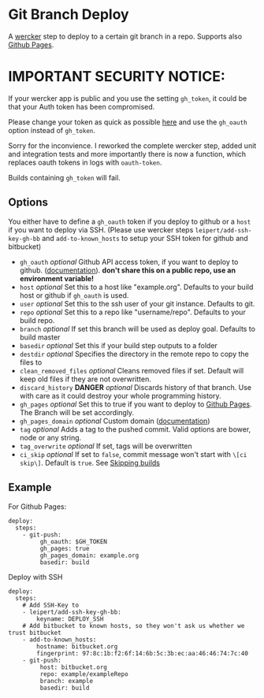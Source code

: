 # Git Branch Deploy

A [wercker](http://wercker.com/) step to deploy to a certain git branch in a repo. Supports also [Github Pages](http://pages.github.com/).

# IMPORTANT SECURITY NOTICE:

If your wercker app is public and you use the setting `gh_token`, it could be that your Auth token has been compromised.

Please change your token as quick as possible [here](https://github.com/settings/applications#personal-access-tokens)
and use the `gh_oauth` option instead of `gh_token`.

Sorry for the inconvience. I reworked the complete wercker step, added unit and integration tests and more importantly there is now a function, which replaces oauth tokens in logs with `oauth-token`.

Builds containing `gh_token` will fail.

## Options

You either have to define a `gh_oauth` token if you deploy to github or a `host` if you want to deploy via SSH.
(Please use wercker steps `leipert/add-ssh-key-gh-bb` and `add-to-known_hosts` to setup your SSH token for github and bitbucket)

- `gh_oauth` *optional* Github API access token, if you want to deploy to github. ([documentation](https://github.com/blog/1509-personal-api-tokens)). **don't share this on a public repo, use an environment variable!**
- `host` *optional* Set this to a host like "example.org". Defaults to your build host or github if `gh_oauth` is used.
- `user` *optional* Set this to the ssh user of your git instance. Defaults to git.
- `repo` *optional* Set this to a repo like "username/repo". Defaults to your build repo.
- `branch` *optional* If set this branch will be used as deploy goal. Defaults to build master
- `basedir` *optional* Set this if your build step outputs to a folder
- `destdir` *optional* Specifies the directory in the remote repo to copy the files to
- `clean_removed_files` *optional* Cleans removed files if set. Default will keep old files if they are not overwritten.
- `discard_history` **DANGER** *optional* Discards history of that branch. Use with care as it could destroy your whole programming history.
- `gh_pages` *optional* Set this to true if you want to deploy to [Github Pages](http://pages.github.com/). The Branch will be set accordingly.
- `gh_pages_domain` *optional* Custom domain ([documentation](https://help.github.com/articles/setting-up-a-custom-domain-with-pages))
- `tag` *optional* Adds a tag to the pushed commit. Valid options are bower, node or any string.
- `tag_overwrite` *optional* If set, tags will be overwritten
- `ci_skip` *optional* If set to `false`, commit message won't start with `\[ci skip\]`. Default is `true`. See [Skipping builds](http://blog.wercker.com/2014/05/01/Skipping-builds-on-wercker.html)

## Example

For Github Pages:
```
deploy:
  steps:
    - git-push:
         gh_oauth: $GH_TOKEN
         gh_pages: true
         gh_pages_domain: example.org
         basedir: build
```
Deploy with SSH
```
deploy:
  steps:
    # Add SSH-Key to
    - leipert/add-ssh-key-gh-bb:
        keyname: DEPLOY_SSH
    # Add bitbucket to known hosts, so they won't ask us whether we trust bitbucket
    - add-to-known_hosts:
        hostname: bitbucket.org
        fingerprint: 97:8c:1b:f2:6f:14:6b:5c:3b:ec:aa:46:46:74:7c:40
    - git-push:
         host: bitbucket.org
         repo: example/exampleRepo
         branch: example
         basedir: build
```
